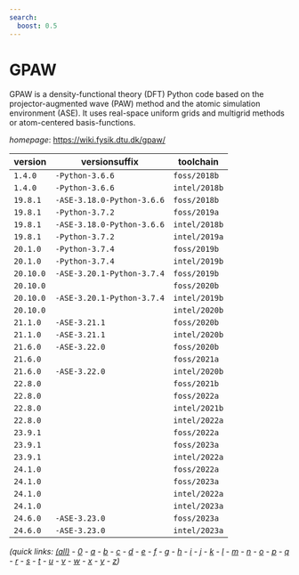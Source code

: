 ```yaml
---
search:
  boost: 0.5
---
```

# GPAW

GPAW is a density-functional theory (DFT) Python code based on the projector-augmented wave (PAW)  method and the atomic simulation environment (ASE). It uses real-space uniform grids and multigrid methods or  atom-centered basis-functions.

*homepage*: <https://wiki.fysik.dtu.dk/gpaw/>

version | versionsuffix | toolchain
--------|---------------|----------
``1.4.0`` | ``-Python-3.6.6`` | ``foss/2018b``
``1.4.0`` | ``-Python-3.6.6`` | ``intel/2018b``
``19.8.1`` | ``-ASE-3.18.0-Python-3.6.6`` | ``foss/2018b``
``19.8.1`` | ``-Python-3.7.2`` | ``foss/2019a``
``19.8.1`` | ``-ASE-3.18.0-Python-3.6.6`` | ``intel/2018b``
``19.8.1`` | ``-Python-3.7.2`` | ``intel/2019a``
``20.1.0`` | ``-Python-3.7.4`` | ``foss/2019b``
``20.1.0`` | ``-Python-3.7.4`` | ``intel/2019b``
``20.10.0`` | ``-ASE-3.20.1-Python-3.7.4`` | ``foss/2019b``
``20.10.0`` |  | ``foss/2020b``
``20.10.0`` | ``-ASE-3.20.1-Python-3.7.4`` | ``intel/2019b``
``20.10.0`` |  | ``intel/2020b``
``21.1.0`` | ``-ASE-3.21.1`` | ``foss/2020b``
``21.1.0`` | ``-ASE-3.21.1`` | ``intel/2020b``
``21.6.0`` | ``-ASE-3.22.0`` | ``foss/2020b``
``21.6.0`` |  | ``foss/2021a``
``21.6.0`` | ``-ASE-3.22.0`` | ``intel/2020b``
``22.8.0`` |  | ``foss/2021b``
``22.8.0`` |  | ``foss/2022a``
``22.8.0`` |  | ``intel/2021b``
``22.8.0`` |  | ``intel/2022a``
``23.9.1`` |  | ``foss/2022a``
``23.9.1`` |  | ``foss/2023a``
``23.9.1`` |  | ``intel/2022a``
``24.1.0`` |  | ``foss/2022a``
``24.1.0`` |  | ``foss/2023a``
``24.1.0`` |  | ``intel/2022a``
``24.1.0`` |  | ``intel/2023a``
``24.6.0`` | ``-ASE-3.23.0`` | ``foss/2023a``
``24.6.0`` | ``-ASE-3.23.0`` | ``intel/2023a``


*(quick links: [(all)](../index.md) - [0](../0/index.md) - [a](../a/index.md) - [b](../b/index.md) - [c](../c/index.md) - [d](../d/index.md) - [e](../e/index.md) - [f](../f/index.md) - [g](../g/index.md) - [h](../h/index.md) - [i](../i/index.md) - [j](../j/index.md) - [k](../k/index.md) - [l](../l/index.md) - [m](../m/index.md) - [n](../n/index.md) - [o](../o/index.md) - [p](../p/index.md) - [q](../q/index.md) - [r](../r/index.md) - [s](../s/index.md) - [t](../t/index.md) - [u](../u/index.md) - [v](../v/index.md) - [w](../w/index.md) - [x](../x/index.md) - [y](../y/index.md) - [z](../z/index.md))*

